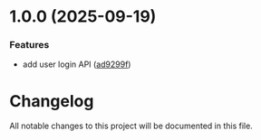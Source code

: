 # 1.0.0 (2025-09-19)


### Features

* add user login API ([ad9299f](https://github.com/Sanoj-sudo/release-project/commit/ad9299faf577d4a8bd3a0f0e6b9e418e353a9171))

# Changelog

All notable changes to this project will be documented in this file.
